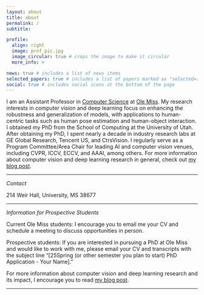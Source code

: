 ```yaml
---
layout: about
title: about
permalink: /
subtitle:

profile:
  align: right
  image: prof_pic.jpg
  image_circular: true # crops the image to make it circular
  more_info: >

news: true # includes a list of news items
selected_papers: true # includes a list of papers marked as "selected={true}"
social: true # includes social icons at the bottom of the page
---
```


I am an Assistant Professor in [Computer Science](https://cs.olemiss.edu/) at [Ole Miss](https://olemiss.edu/). My research interests in computer vision and deep learning focus on enhancing the robustness and generalization of models, with applications to human-centric tasks such as human pose estimation and human-object interaction. I obtained my PhD from the School of Computing at the University of Utah. After obtaining my PhD, I spent nearly a decade in industry research labs at GE Global Research, Tencent US, and CtrsVision. I regularly serve as a Program Committee/Area Chair for leading AI and computer vision venues, including CVPR, ICCV, ECCV, and AAAI, among others. For more information about computer vision and deep learning research in general, check out [my blog post](/blog/2024/research-impact).

---

_Contact_

214 Weir Hall, University, MS 38677

---

_Information for Prospective Students_

Current Ole Miss students: I encourage you to email me your CV and schedule a meeting to discuss opportunities in person.

Prospective students: If you are interested in pursuing a PhD at Ole Miss and would like to work with me, please email your CV and transcripts with the subject line “[25Spring (or other semester you plan to start) PhD Application - Your Name].”

For more information about computer vision and deep learning research and its impact, I encourage you to read [my blog post](/blog/2024/research-impact).

---
